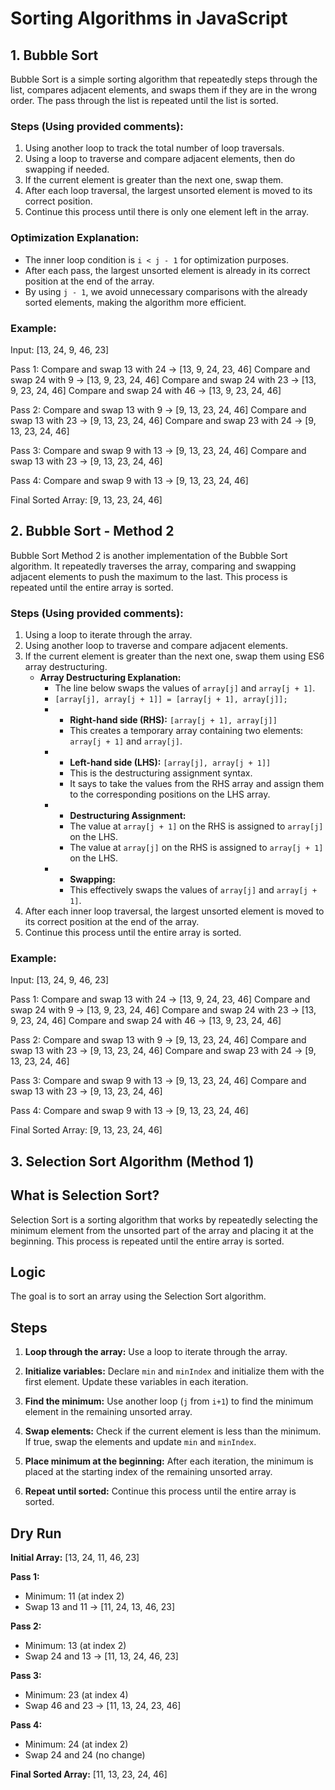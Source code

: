 # Sorting Algorithms in JavaScript

## 1. Bubble Sort

Bubble Sort is a simple sorting algorithm that repeatedly steps through the list, compares adjacent elements, and swaps them if they are in the wrong order. The pass through the list is repeated until the list is sorted.

### Steps (Using provided comments):

1. Using another loop to track the total number of loop traversals.
2. Using a loop to traverse and compare adjacent elements, then do swapping if needed.
3. If the current element is greater than the next one, swap them.
4. After each loop traversal, the largest unsorted element is moved to its correct position.
5. Continue this process until there is only one element left in the array.

### Optimization Explanation:
- The inner loop condition is `i < j - 1` for optimization purposes.
- After each pass, the largest unsorted element is already in its correct position at the end of the array.
- By using `j - 1`, we avoid unnecessary comparisons with the already sorted elements, making the algorithm more efficient.

### Example:
Input: [13, 24, 9, 46, 23]

Pass 1:
  Compare and swap 13 with 24 -> [13, 9, 24, 23, 46]
  Compare and swap 24 with 9 -> [13, 9, 23, 24, 46]
  Compare and swap 24 with 23 -> [13, 9, 23, 24, 46]
  Compare and swap 24 with 46 -> [13, 9, 23, 24, 46]

Pass 2:
  Compare and swap 13 with 9 -> [9, 13, 23, 24, 46]
  Compare and swap 13 with 23 -> [9, 13, 23, 24, 46]
  Compare and swap 23 with 24 -> [9, 13, 23, 24, 46]

Pass 3:
  Compare and swap 9 with 13 -> [9, 13, 23, 24, 46]
  Compare and swap 13 with 23 -> [9, 13, 23, 24, 46]

Pass 4:
  Compare and swap 9 with 13 -> [9, 13, 23, 24, 46]

Final Sorted Array: [9, 13, 23, 24, 46]


## 2. Bubble Sort - Method 2

Bubble Sort Method 2 is another implementation of the Bubble Sort algorithm. It repeatedly traverses the array, comparing and swapping adjacent elements to push the maximum to the last. This process is repeated until the entire array is sorted.

### Steps (Using provided comments):

1. Using a loop to iterate through the array.
2. Using another loop to traverse and compare adjacent elements.
3. If the current element is greater than the next one, swap them using ES6 array destructuring.
   - **Array Destructuring Explanation:**
     - The line below swaps the values of `array[j]` and `array[j + 1]`.
     - `[array[j], array[j + 1]] = [array[j + 1], array[j]];`
     - - **Right-hand side (RHS):** `[array[j + 1], array[j]]`
       - This creates a temporary array containing two elements: `array[j + 1]` and `array[j]`.
     - - **Left-hand side (LHS):** `[array[j], array[j + 1]]`
       - This is the destructuring assignment syntax.
       - It says to take the values from the RHS array and assign them to the corresponding positions on the LHS array.
     - - **Destructuring Assignment:**
       - The value at `array[j + 1]` on the RHS is assigned to `array[j]` on the LHS.
       - The value at `array[j]` on the RHS is assigned to `array[j + 1]` on the LHS.
     - - **Swapping:**
       - This effectively swaps the values of `array[j]` and `array[j + 1]`.
4. After each inner loop traversal, the largest unsorted element is moved to its correct position at the end of the array.
5. Continue this process until the entire array is sorted.

### Example:
Input: [13, 24, 9, 46, 23]

Pass 1:
  Compare and swap 13 with 24 -> [13, 9, 24, 23, 46]
  Compare and swap 24 with 9 -> [13, 9, 23, 24, 46]
  Compare and swap 24 with 23 -> [13, 9, 23, 24, 46]
  Compare and swap 24 with 46 -> [13, 9, 23, 24, 46]

Pass 2:
  Compare and swap 13 with 9 -> [9, 13, 23, 24, 46]
  Compare and swap 13 with 23 -> [9, 13, 23, 24, 46]
  Compare and swap 23 with 24 -> [9, 13, 23, 24, 46]

Pass 3:
  Compare and swap 9 with 13 -> [9, 13, 23, 24, 46]
  Compare and swap 13 with 23 -> [9, 13, 23, 24, 46]

Pass 4:
  Compare and swap 9 with 13 -> [9, 13, 23, 24, 46]

Final Sorted Array: [9, 13, 23, 24, 46]




## 3. Selection Sort Algorithm (Method 1)

## What is Selection Sort?

Selection Sort is a sorting algorithm that works by repeatedly selecting the minimum element from the unsorted part of the array and placing it at the beginning. This process is repeated until the entire array is sorted.

## Logic

The goal is to sort an array using the Selection Sort algorithm.

## Steps

1. **Loop through the array:** Use a loop to iterate through the array.
   
2. **Initialize variables:** Declare `min` and `minIndex` and initialize them with the first element. Update these variables in each iteration.
   
3. **Find the minimum:** Use another loop (`j` from `i+1`) to find the minimum element in the remaining unsorted array.
   
4. **Swap elements:** Check if the current element is less than the minimum. If true, swap the elements and update `min` and `minIndex`.
   
5. **Place minimum at the beginning:** After each iteration, the minimum is placed at the starting index of the remaining unsorted array.
   
6. **Repeat until sorted:** Continue this process until the entire array is sorted.

## Dry Run

**Initial Array:** [13, 24, 11, 46, 23]

**Pass 1:**
  - Minimum: 11 (at index 2)
  - Swap 13 and 11 -> [11, 24, 13, 46, 23]

**Pass 2:**
  - Minimum: 13 (at index 2)
  - Swap 24 and 13 -> [11, 13, 24, 46, 23]

**Pass 3:**
  - Minimum: 23 (at index 4)
  - Swap 46 and 23 -> [11, 13, 24, 23, 46]

**Pass 4:**
  - Minimum: 24 (at index 2)
  - Swap 24 and 24 (no change)

**Final Sorted Array:** [11, 13, 23, 24, 46]

